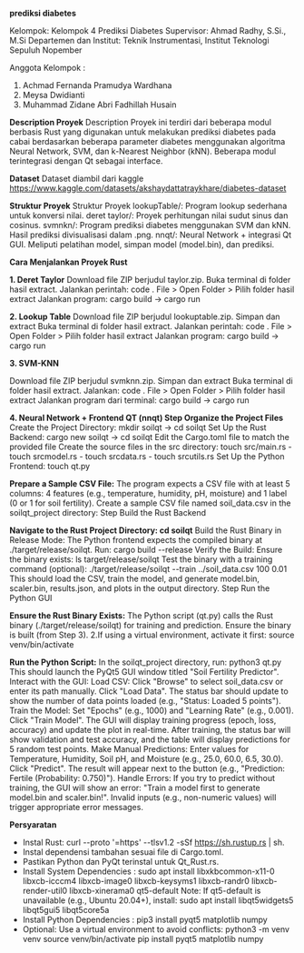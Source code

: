  **prediksi diabetes**

Kelompok: Kelompok 4 Prediksi Diabetes 
Supervisor: Ahmad Radhy, S.Si., M.Si 
Departemen dan Institut: Teknik Instrumentasi, Institut Teknologi Sepuluh Nopember 

Anggota Kelompok :
1. Achmad Fernanda Pramudya Wardhana
2. Meysa Dwidianti
3. Muhammad Zidane Abri Fadhillah Husain

**Description Proyek**
Description Proyek ini terdiri dari beberapa modul berbasis Rust yang digunakan untuk melakukan prediksi diabetes pada cabai berdasarkan beberapa parameter diabetes menggunakan algoritma Neural Network, SVM, dan k-Nearest Neighbor (kNN). Beberapa modul terintegrasi dengan Qt sebagai interface.

**Dataset**
Dataset diambil dari kaggle https://www.kaggle.com/datasets/akshaydattatraykhare/diabetes-dataset

**Struktur Proyek**
Struktur Proyek lookupTable/: Program lookup sederhana untuk konversi nilai. deret taylor/: Proyek perhitungan nilai sudut sinus dan cosinus. svmnkn/: Program prediksi diabetes menggunakan SVM dan kNN. Hasil prediksi divisualisasi dalam .png. nnqt/: Neural Network + integrasi Qt GUI. Meliputi pelatihan model, simpan model (model.bin), dan prediksi.

**Cara Menjalankan Proyek Rust** 

**1. Deret Taylor**
Download file ZIP berjudul taylor.zip.
Buka terminal di folder hasil extract.
Jalankan perintah: code . File > Open Folder > Pilih folder hasil extract
Jalankan program: cargo build -> cargo run

**2. Lookup Table**
Download file ZIP berjudul lookuptable.zip.
Simpan dan extract
Buka terminal di folder hasil extract.
Jalankan perintah: code . File > Open Folder > Pilih folder hasil extract
Jalankan program: cargo build -> cargo run

**3. SVM-KNN**

Download file ZIP berjudul svmknn.zip.
Simpan dan extract
Buka terminal di folder hasil extract.
Jalankan: code . File > Open Folder > Pilih folder hasil extract
Jalankan program dari terminal: cargo build -> cargo run

**4. Neural Network + Frontend QT (nnqt) Step Organize the Project Files**
Create the Project Directory: mkdir soilqt -> cd soilqt
Set Up the Rust Backend: cargo new soilqt -> cd soilqt
Edit the Cargo.toml file to match the provided file
Create the source files in the src directory: touch src/main.rs - touch srcmodel.rs - touch srcdata.rs - touch srcutils.rs
Set Up the Python Frontend: touch qt.py

**Prepare a Sample CSV File:**
The program expects a CSV file with at least 5 columns: 4 features (e.g., temperature, humidity, pH, moisture) and 1 label (0 or 1 for soil fertility).
Create a sample CSV file named soil_data.csv in the soilqt_project directory:
Step Build the Rust Backend

**Navigate to the Rust Project Directory: cd soilqt**
Build the Rust Binary in Release Mode: The Python frontend expects the compiled binary at ./target/release/soilqt. Run: cargo build --release
Verify the Build: Ensure the binary exists: ls target/release/soilqt Test the binary with a training command (optional): ./target/release/soilqt --train ../soil_data.csv 100 0.01 This should load the CSV, train the model, and generate model.bin, scaler.bin, results.json, and plots in the output directory.
Step Run the Python GUI

**Ensure the Rust Binary Exists:** 
The Python script (qt.py) calls the Rust binary (./target/release/soilqt) for training and prediction. Ensure the binary is built (from Step 3). 2.If using a virtual environment, activate it first: source venv/bin/activate

**Run the Python Script:** 
In the soilqt_project directory, run: python3 qt.py This should launch the PyQt5 GUI window titled "Soil Fertility Predictor".
Interact with the GUI: Load CSV: Click "Browse" to select soil_data.csv or enter its path manually. Click "Load Data". The status bar should update to show the number of data points loaded (e.g., "Status: Loaded 5 points"). Train the Model: Set "Epochs" (e.g., 1000) and "Learning Rate" (e.g., 0.001). Click "Train Model". The GUI will display training progress (epoch, loss, accuracy) and update the plot in real-time. After training, the status bar will show validation and test accuracy, and the table will display predictions for 5 random test points. Make Manual Predictions: Enter values for Temperature, Humidity, Soil pH, and Moisture (e.g., 25.0, 60.0, 6.5, 30.0). Click "Predict". The result will appear next to the button (e.g., "Prediction: Fertile (Probability: 0.750)"). Handle Errors: If you try to predict without training, the GUI will show an error: "Train a model first to generate model.bin and scaler.bin!". Invalid inputs (e.g., non-numeric values) will trigger appropriate error messages.

**Persyaratan**
- Instal Rust: curl --proto '=https' --tlsv1.2 -sSf https://sh.rustup.rs | sh.
- Instal dependensi tambahan sesuai file di Cargo.toml.
- Pastikan Python dan PyQt terinstal untuk Qt_Rust.rs.
- Install System Dependencies : sudo apt install libxkbcommon-x11-0 libxcb-icccm4 libxcb-image0 libxcb-keysyms1 libxcb-randr0 libxcb-render-util0 libxcb-xinerama0 qt5-default Note: If qt5-default is unavailable (e.g., Ubuntu 20.04+), install: sudo apt install libqt5widgets5 libqt5gui5 libqt5core5a
- Install Python Dependencies : pip3 install pyqt5 matplotlib numpy
- Optional: Use a virtual environment to avoid conflicts: python3 -m venv venv source venv/bin/activate pip install pyqt5 matplotlib numpy
